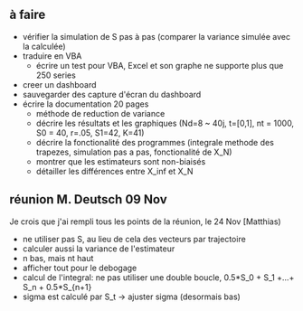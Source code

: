 ## à faire

* vérifier la simulation de S pas à pas (comparer la variance simulée avec la calculée)
* traduire en VBA
  + écrire un test pour VBA, Excel et son graphe ne supporte plus que 250 series
* creer un dashboard
* sauvegarder des capture d'écran du dashboard
* écrire la documentation 20 pages
  + méthode de reduction de variance
  + décrire les résultats et les graphiques (Nd=8 ~ 40j, t=[0,1], nt = 1000, S0 = 40, r=.05, S1=42, K=41)
  + décrire la fonctionalité des programmes (integrale methode des trapezes, simulation pas a pas, fonctionalité de X_N)
  + montrer que les estimateurs sont non-biaisés
  + détailler les différences entre X_inf et X_N
  
## réunion M. Deutsch 09 Nov

Je crois que j'ai rempli tous les points de la réunion, le 24 Nov [Matthias)

* ne utiliser pas S, au lieu de cela des vecteurs par trajectoire
* calculer aussi la variance de l'estimateur
* n bas, mais nt haut
* afficher tout pour le debogage
* calcul de l'integral: ne pas utiliser une double boucle, 0.5\*S_0 + S_1 +...+ S_n + 0.5\*S_{n+1}
* sigma est calculé par S_t -> ajuster sigma (desormais bas)
